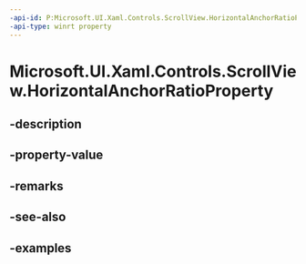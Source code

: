 ```yaml
---
-api-id: P:Microsoft.UI.Xaml.Controls.ScrollView.HorizontalAnchorRatioProperty
-api-type: winrt property
---
```


# Microsoft.UI.Xaml.Controls.ScrollView.HorizontalAnchorRatioProperty

<!--
public static Windows.UI.Xaml.DependencyProperty HorizontalAnchorRatioProperty { get; }
-->


## -description

## -property-value

## -remarks

## -see-also

## -examples


